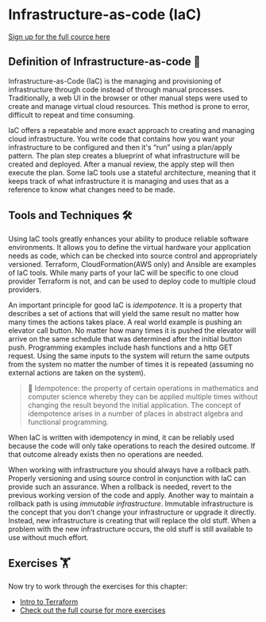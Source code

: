 # Infrastructure-as-code (IaC)
[Sign up for the full cource here](https://blog.stowellcrew.com/Getting-Started-in-DevOps-c84d8a7aa462487cb81c7963cb16d76c)

## Definition of Infrastructure-as-code 📖️
Infrastructure-as-Code (IaC) is the managing and provisioning of infrastructure through code instead of through manual processes. Traditionally, a web UI in the browser or other manual steps were used to create and manage virtual cloud resources. This method is prone to error, difficult to repeat and time consuming. 

IaC offers a repeatable and more exact approach to creating and managing cloud infrastructure. You write code that contains how you want your infrastructure to be configured and then it's “run” using a plan/apply pattern. The plan step creates a blueprint of what infrastructure will be created and deployed. After a manual review, the apply step will then execute the plan. Some IaC tools use a stateful architecture, meaning that it keeps track of what infrastructure it is managing and uses that as a reference to know what changes need to be made.

## Tools and Techniques 🛠️
Using IaC tools greatly enhances your ability to produce reliable software environments. It allows you to define the virtual hardware your application needs as code, which can be checked into source control and appropriately versioned. Terraform, CloudFormation(AWS only) and Ansible are examples of IaC tools. While many parts of your IaC will be specific to one cloud provider  Terraform is not, and can be used to deploy code to multiple cloud providers. 

An important principle for good IaC is _idempotence_. It is a property that describes a set of actions that will yield the same result no matter how many times the actions takes place. A real world example is pushing an elevator call button. No matter how many times it is pushed the elevator will arrive on the same schedule that was determined after the initial button push. Programming examples include hash functions and a http GET request. Using the same inputs to the system will return the same outputs from the system no matter the number of times it is repeated (assuming no external actions are taken on the system).

> 📖️ Idempotence: the property of certain operations in mathematics and computer science whereby they can be applied multiple times without changing the result beyond the initial application. The concept of idempotence arises in a number of places in abstract algebra and functional programming.

When IaC is written with idempotency in mind, it can be reliably used because the code will only take operations to reach the desired outcome. If that outcome already exists then no operations are needed. 

When working with infrastructure you should always have a rollback path. Properly versioning and using  source control in conjunction with IaC can provide such an assurance. When a rollback is needed, revert to the previous working version of the code and apply. Another way to maintain a rollback path is using _immutable infrastructure_. Immutable infrastructure is the concept that you don’t change your infrastructure or upgrade it directly. Instead, new infrastructure is creating that will replace the old stuff. When a problem with the new infrastructure occurs, the old stuff is still available to use without much effort.

## Exercises 🏋️
Now try to work through the exercises for this chapter:
- [Intro to Terraform](exercises/01-intro-to-terraform/)
- [Check out the full course for more exercises](https://blog.stowellcrew.com/Getting-Started-in-DevOps-c84d8a7aa462487cb81c7963cb16d76c)